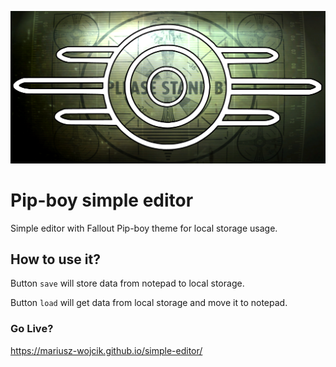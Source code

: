 ![cover](https://github.com/Mariusz-Wojcik/simple-editor/blob/master/src/assets/img/editor_meta.png)

# Pip-boy simple editor 

Simple editor with Fallout Pip-boy theme for local storage usage.

## How to use it?

Button `save` will store data from notepad to local storage.

Button `load` will get data from local storage and move it to notepad.

### Go Live?
https://mariusz-wojcik.github.io/simple-editor/



